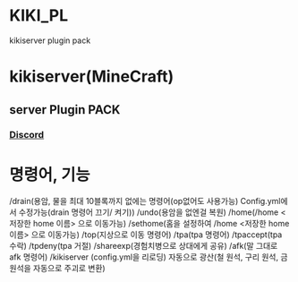 # KIKI_PL
kikiserver plugin pack

# kikiserver(MineCraft)
## server Plugin PACK
### [Discord]()

# 명령어, 기능

/drain(용암, 물을 최대 10블록까지 없에는 명령어(op없어도 사용가능) Config.yml에서 수정가능(drain 명령어 끄기/ 켜기))
/undo(용암을 없엔걸 복원)
/home(/home <저장한 home 이름> 으로 이동가능)
/sethome(홈을 설정하여 /home <저장한 home 이름> 으로 이동가능)
/top(지상으로 이동 명령어)
/tpa(tpa 명령어)
/tpaccept(tpa 수락)
/tpdeny(tpa 거절)
/shareexp(경험치병으로 상대에게 공유)
/afk(말 그대로 afk 명령어)
/kikiserver <reload>(config.yml을 리로딩)
자동으로 광산(철 원석, 구리 원석, 금 원석을 자동으로 주괴로 변환)
